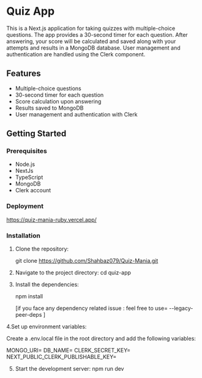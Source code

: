 # Quiz App

This is a Next.js application for taking quizzes with multiple-choice questions. The app provides a 30-second timer for each question. After answering, your score will be calculated and saved along with your attempts and results in a MongoDB database. User management and authentication are handled using the Clerk component.

## Features

- Multiple-choice questions
- 30-second timer for each question
- Score calculation upon answering
- Results saved to MongoDB
- User management and authentication with Clerk

## Getting Started

### Prerequisites

- Node.js
- NextJs
- TypeScript
- MongoDB
- Clerk account

### Deployment
https://quiz-mania-ruby.vercel.app/

### Installation

1. Clone the repository:

   
   git clone https://github.com/Shahbaz079/Quiz-Mania.git


2. Navigate to the project directory:
    cd quiz-app

3. Install the dependencies:

     npm install
     
     [if you face any dependency related issue :
     feel free to use= --legacy-peer-deps
     ]

4.Set up environment variables:

Create a .env.local file in the root directory and add the following variables:


MONGO_URI=<your-mongodb-uri>
DB_NAME=<dtabase-name >
CLERK_SECRET_KEY=<your-clerk-secret-key>
NEXT_PUBLIC_CLERK_PUBLISHABLE_KEY=<yournext-public-clerk-publishable-key>

5. Start the development server:
   npm run dev
